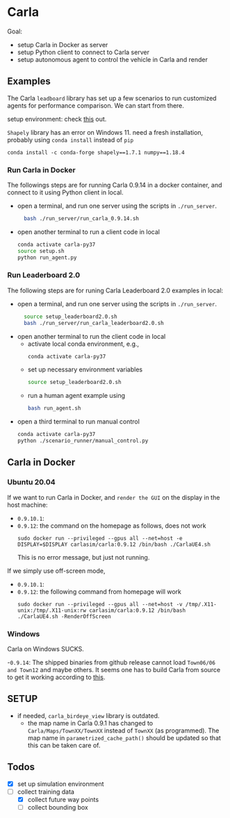# Carla 
Goal:
- setup Carla in Docker as server 
- setup Python client to connect to Carla server
- setup autonomous agent to control the vehicle in Carla and render

## Examples
The Carla `leadboard` library has set up a few scenarios to run customized agents for performance comparison. We can start from there.

setup environment: check [this](https://leaderboard.carla.org/get_started/) out.

`Shapely` library has an error on Windows 11. need a fresh installation, probably using `conda install` instead of `pip`
```
conda install -c conda-forge shapely==1.7.1 numpy==1.18.4
```

### Run Carla in Docker

The followings steps are for running Carla 0.9.14 in a docker container, and connect to it using Python client in local.
- open a terminal, and run one server using the scripts in `./run_server`.
  ```bash
    bash ./run_server/run_carla_0.9.14.sh
  ``` 
- open another terminal to run a client code in local
    ```bash
    conda activate carla-py37
    source setup.sh
    python run_agent.py
    ```
### Run Leaderboard 2.0
The following steps are for runing Carla Leaderboard 2.0 examples in local:
- open a terminal, and run one server using the scripts in `./run_server`.
  ```bash
    source setup_leaderboard2.0.sh
    bash ./run_server/run_carla_leaderboard2.0.sh
  ``` 
- open another terminal to run the client code in local
    - activate local conda environment, e.g., 
        ```bash
        conda activate carla-py37
        ```
    - set up necessary environment variables
        ```bash
        source setup_leaderboard2.0.sh
        ```
    - run a human agent example using
        ```bash
        bash run_agent.sh
        ```
- open a third terminal to run manual control
    ```bash
    conda activate carla-py37
    python ./scenario_runner/manual_control.py
    ```
## Carla in Docker

### Ubuntu 20.04
If we want to run Carla in Docker, and `render the GUI` on the display in the host machine:
- `0.9.10.1`: 
- `0.9.12`: the command on the homepage as follows, does not work
    ```
    sudo docker run --privileged --gpus all --net=host -e DISPLAY=$DISPLAY carlasim/carla:0.9.12 /bin/bash ./CarlaUE4.sh
    ```
    This is no error message, but just not running.

If we simply use off-screen mode,
- `0.9.10.1`:
- `0.9.12`: the following command from homepage will work
    ```
    sudo docker run --privileged --gpus all --net=host -v /tmp/.X11-unix:/tmp/.X11-unix:rw carlasim/carla:0.9.12 /bin/bash ./CarlaUE4.sh -RenderOffScreen
    ```

### Windows

Carla on Windows SUCKS. 

-`0.9.14`: The shipped binaries from github release cannot load `Town06/06 and Town12` and maybe others. 
It seems one has to build Carla from source to get it working according to [this](https://github.com/carla-simulator/carla/issues/6616).


## SETUP
- if needed, `carla_birdeye_view` library is outdated.
  - the map name in Carla 0.9.1 has changed to `Carla/Maps/TownXX/TownXX` instead of `TownXX` (as programmed). The map name in `parametrized_cache_path()` should be updated so that this can be taken care of.


## Todos
- [x] set up simulation environment
- [ ] collect training data
  - [x] collect future way points
  - [ ] collect bounding box
